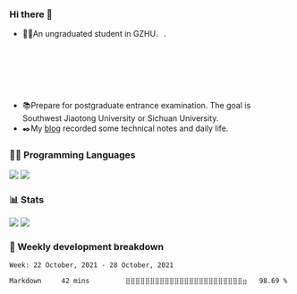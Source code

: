 ### Hi there 👋

<!--
**Yuzi0201/Yuzi0201** is a ✨ _special_ ✨ repository because its `README.md` (this file) appears on your GitHub profile.

Here are some ideas to get you started:

- 🔭 I’m currently working on ...
- 🌱 I’m currently learning ...
- 👯 I’m looking to collaborate on ...
- 🤔 I’m looking for help with ...
- 💬 Ask me about ...
- 📫 How to reach me: ...
- 😄 Pronouns: ...
- ⚡ Fun fact: ...
-->
- 👨‍🎓An ungraduated student in GZHU<img src="https://mgmt.carsi.edu.cn/member_files/gzhu.edu.cn/gzhu.edu.cn-logo.png" width="3%">.
- 📚Prepare for postgraduate entrance examination. The goal is Southwest Jiaotong University or Sichuan University.
- ✒️My [blog](http://blog.yuzi0201.top/) recorded some technical notes and daily life.

### 👨‍💻 Programming Languages

![](https://shields.io/badge/-C++-00599C?logo=cplusplus&logoColor=white&style=flat)
![](https://shields.io/badge/-Java-007396?logo=java&logoColor=white&style=flat)



### 📊 Stats

![](https://github-readme-stats.vercel.app/api?username=Yuzi0201&count_private=true&show_icons=true&include_all_commits=false)
![](https://github-readme-stats.vercel.app/api/top-langs/?layout=compact&username=Yuzi0201&exclude_repo=Yuzi0201.github.io&langs_count=8)

### 🚟 Weekly development breakdown

<!--START_SECTION:waka-->
```text
Week: 22 October, 2021 - 28 October, 2021

Markdown     42 mins         ⣿⣿⣿⣿⣿⣿⣿⣿⣿⣿⣿⣿⣿⣿⣿⣿⣿⣿⣿⣿⣿⣿⣿⣿⣶   98.69 % 
```
<!--END_SECTION:waka-->
